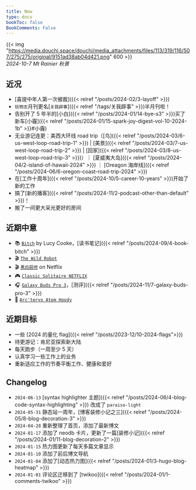 ```yaml
---
title: Now
type: docs
bookToc: false
BookComments: False
---
```

{{< img "https://media.douchi.space/douchi/media_attachments/files/113/319/116/507/275/275/original/9151ad38ab04d421.png" 600 >}} \
*2024-10-7 Mt Rainier 秋景*

## 近况
- [喜提中年人第一次被裁]({{< relref "/posts/2024-02/3-layoff" >}})
- `玩物志`月刊更名[`关我辟事`]({{< relref "/tags/关我辟事" >}})半月刊啦！
- 告别开了 5 年半的[小白]({{< relref "/posts/2024-01/14-bye-s3" >}})买了新车[小霾]({{< relref "/posts/2024-01/15-spark-joy-digest-vol-10-2024-1b" >}}#小霾)
- 无业游记连更：美西大环线 road trip（[鸟]({{< relref "/posts/2024-03/6-us-west-loop-road-trip-1" >}}) | [美景]({{< relref "/posts/2024-03/7-us-west-loop-road-trip-2" >}}) | [回家]({{< relref "/posts/2024-03/8-us-west-loop-road-trip-3" >}})）｜ [夏威夷大岛]({{< relref "/posts/2024-04/2-island-of-hawaii-2024" >}}) ｜ [Oreagon 海岸线]({{< relref "/posts/2024-06/6-oregon-coast-road-trip-2024" >}})
- 在[工作十周年]({{< relref "/posts/2024-10/5-career-10-years" >}})开始了新的工作
- 搞了[新的播客]({{< relref "/posts/2024-11/2-podcast-other-than-default" >}})！
- 搬了一间更大采光更好的房间

## 近期中意
- 📚 [`Bitch`](https://amzn.to/47iaaDm) by Lucy Cooke，[读书笔记]({{< relref "/posts/2024-09/4-book-bitch" >}})
- 🎬 [`The Wild Robot`](https://neodb.social/movie/2gzky4gck88Gs8O1ZSX2iK)
- 🎬 [`黑白厨师`](https://neodb.social/tv/season/2mFTCgFI60dsNCrlJhxq9i) on Netflix
- 🎮 [`Classic Solitaire NETFLIX`](https://play.google.com/store/apps/details?id=com.netflix.NGP.Solitaire) 
- 🎧 [`Galaxy Buds Pro 3`](https://amzn.to/48rUQVr)，[测评]({{< relref "/posts/2024-11/7-galaxy-buds-pro-3" >}})
- 🧥 [`Arc'teryx Atom Hoody`](https://amzn.to/3CE6rog)

## 近期目标
- 一些 [2024 的量化 flag]({{< relref "/posts/2023-12/10-2024-flags">}})
- 待更游记：肯尼亚探索新大陆
- 每天跑步（一周至少 5 天）
- 认真学习一些工作上的业务
- 重新适应工作的节奏平衡工作、健康和爱好

## Changelog
- `2024-06-13` [syntax highlighter 主题]({{< relref "/posts/2024-06/4-blog-code-syntax-highlighting" >}}) 改成了 `paraiso-light`
- `2024-05-31` 静态站一周年，[博客装修小记之三]({{< relref "/posts/2024-05/8-blog-decoration-3" >}})
- `2024-04-28` 重新整理了首页，添加了最新博文
- `2024-01-17` 添加了 neodb 卡片，更新了一篇[装修小记]({{< relref "/posts/2024-01/11-blog-decoration-2" >}})
- `2024-01-15` 热力图更新了每天多篇文章显示
- `2024-01-10` 添加了前后博文导航 
- `2024-01-04` 添加了[动态热力图]({{< relref "/posts/2024-01/3-hugo-blog-heatmap" >}}) 
- `2024-01-01` 评论区迁移到了 [twikoo]({{< relref "/posts/2024-01/1-comments-twikoo" >}}) 